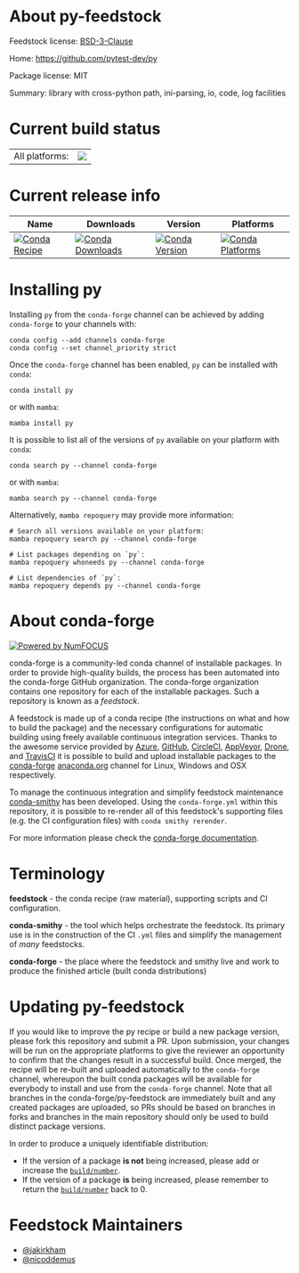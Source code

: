 About py-feedstock
==================

Feedstock license: [BSD-3-Clause](https://github.com/conda-forge/py-feedstock/blob/main/LICENSE.txt)

Home: https://github.com/pytest-dev/py

Package license: MIT

Summary: library with cross-python path, ini-parsing, io, code, log facilities

Current build status
====================


<table><tr><td>All platforms:</td>
    <td>
      <a href="https://dev.azure.com/conda-forge/feedstock-builds/_build/latest?definitionId=4651&branchName=main">
        <img src="https://dev.azure.com/conda-forge/feedstock-builds/_apis/build/status/py-feedstock?branchName=main">
      </a>
    </td>
  </tr>
</table>

Current release info
====================

| Name | Downloads | Version | Platforms |
| --- | --- | --- | --- |
| [![Conda Recipe](https://img.shields.io/badge/recipe-py-green.svg)](https://anaconda.org/conda-forge/py) | [![Conda Downloads](https://img.shields.io/conda/dn/conda-forge/py.svg)](https://anaconda.org/conda-forge/py) | [![Conda Version](https://img.shields.io/conda/vn/conda-forge/py.svg)](https://anaconda.org/conda-forge/py) | [![Conda Platforms](https://img.shields.io/conda/pn/conda-forge/py.svg)](https://anaconda.org/conda-forge/py) |

Installing py
=============

Installing `py` from the `conda-forge` channel can be achieved by adding `conda-forge` to your channels with:

```
conda config --add channels conda-forge
conda config --set channel_priority strict
```

Once the `conda-forge` channel has been enabled, `py` can be installed with `conda`:

```
conda install py
```

or with `mamba`:

```
mamba install py
```

It is possible to list all of the versions of `py` available on your platform with `conda`:

```
conda search py --channel conda-forge
```

or with `mamba`:

```
mamba search py --channel conda-forge
```

Alternatively, `mamba repoquery` may provide more information:

```
# Search all versions available on your platform:
mamba repoquery search py --channel conda-forge

# List packages depending on `py`:
mamba repoquery whoneeds py --channel conda-forge

# List dependencies of `py`:
mamba repoquery depends py --channel conda-forge
```


About conda-forge
=================

[![Powered by
NumFOCUS](https://img.shields.io/badge/powered%20by-NumFOCUS-orange.svg?style=flat&colorA=E1523D&colorB=007D8A)](https://numfocus.org)

conda-forge is a community-led conda channel of installable packages.
In order to provide high-quality builds, the process has been automated into the
conda-forge GitHub organization. The conda-forge organization contains one repository
for each of the installable packages. Such a repository is known as a *feedstock*.

A feedstock is made up of a conda recipe (the instructions on what and how to build
the package) and the necessary configurations for automatic building using freely
available continuous integration services. Thanks to the awesome service provided by
[Azure](https://azure.microsoft.com/en-us/services/devops/), [GitHub](https://github.com/),
[CircleCI](https://circleci.com/), [AppVeyor](https://www.appveyor.com/),
[Drone](https://cloud.drone.io/welcome), and [TravisCI](https://travis-ci.com/)
it is possible to build and upload installable packages to the
[conda-forge](https://anaconda.org/conda-forge) [anaconda.org](https://anaconda.org/)
channel for Linux, Windows and OSX respectively.

To manage the continuous integration and simplify feedstock maintenance
[conda-smithy](https://github.com/conda-forge/conda-smithy) has been developed.
Using the ``conda-forge.yml`` within this repository, it is possible to re-render all of
this feedstock's supporting files (e.g. the CI configuration files) with ``conda smithy rerender``.

For more information please check the [conda-forge documentation](https://conda-forge.org/docs/).

Terminology
===========

**feedstock** - the conda recipe (raw material), supporting scripts and CI configuration.

**conda-smithy** - the tool which helps orchestrate the feedstock.
                   Its primary use is in the construction of the CI ``.yml`` files
                   and simplify the management of *many* feedstocks.

**conda-forge** - the place where the feedstock and smithy live and work to
                  produce the finished article (built conda distributions)


Updating py-feedstock
=====================

If you would like to improve the py recipe or build a new
package version, please fork this repository and submit a PR. Upon submission,
your changes will be run on the appropriate platforms to give the reviewer an
opportunity to confirm that the changes result in a successful build. Once
merged, the recipe will be re-built and uploaded automatically to the
`conda-forge` channel, whereupon the built conda packages will be available for
everybody to install and use from the `conda-forge` channel.
Note that all branches in the conda-forge/py-feedstock are
immediately built and any created packages are uploaded, so PRs should be based
on branches in forks and branches in the main repository should only be used to
build distinct package versions.

In order to produce a uniquely identifiable distribution:
 * If the version of a package **is not** being increased, please add or increase
   the [``build/number``](https://docs.conda.io/projects/conda-build/en/latest/resources/define-metadata.html#build-number-and-string).
 * If the version of a package **is** being increased, please remember to return
   the [``build/number``](https://docs.conda.io/projects/conda-build/en/latest/resources/define-metadata.html#build-number-and-string)
   back to 0.

Feedstock Maintainers
=====================

* [@jakirkham](https://github.com/jakirkham/)
* [@nicoddemus](https://github.com/nicoddemus/)

